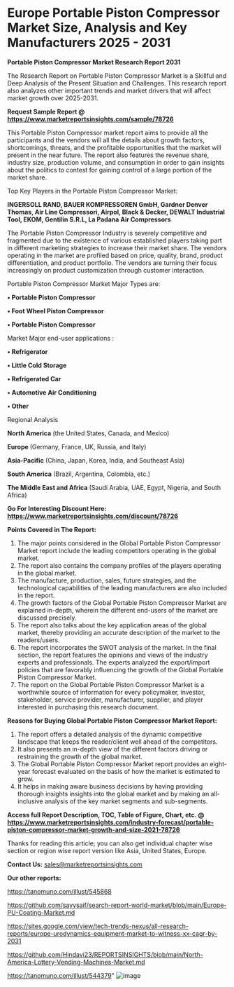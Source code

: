 # Europe Portable Piston Compressor Market Size, Analysis and Key Manufacturers 2025 - 2031

<strong>Portable Piston Compressor Market Research Report 2031</strong>

The Research Report on Portable Piston Compressor Market is a Skillful and Deep Analysis of the Present Situation and Challenges. This research report also analyzes other important trends and market drivers that will affect market growth over 2025-2031.

<strong>Request Sample Report @ <a href=https://www.marketreportsinsights.com/sample/78726>https://www.marketreportsinsights.com/sample/78726</a></strong>

This Portable Piston Compressor market report aims to provide all the participants and the vendors will all the details about growth factors, shortcomings, threats, and the profitable opportunities that the market will present in the near future. The report also features the revenue share, industry size, production volume, and consumption in order to gain insights about the politics to contest for gaining control of a large portion of the market share.

Top Key Players in the Portable Piston Compressor Market:

<strong>INGERSOLL RAND, BAUER KOMPRESSOREN GmbH, Gardner Denver Thomas, Air Line Compressori, Airpol, Black & Decker, DEWALT Industrial Tool, EKOM, Gentilin S.R.L, La Padana Air Compressors</strong>

The Portable Piston Compressor Industry is severely competitive and fragmented due to the existence of various established players taking part in different marketing strategies to increase their market share. The vendors operating in the market are profiled based on price, quality, brand, product differentiation, and product portfolio. The vendors are turning their focus increasingly on product customization through customer interaction.

Portable Piston Compressor Market Major Types are:

<strong>• Portable Piston Compressor

• Foot Wheel Piston Compressor

• Portable Piston Compressor</strong>

Market Major end-user applications :

<strong>• Refrigerator

• Little Cold Storage

• Refrigerated Car

• Automotive Air Conditioning

• Other</strong>

Regional Analysis

</u><strong><b>North America</b></strong> (the United States, Canada, and Mexico)

<strong><b>Europe </b></strong>(Germany, France, UK, Russia, and Italy)

<strong><b>Asia-Pacific</b></strong> (China, Japan, Korea, India, and Southeast Asia)

<strong><b>South America</b></strong> (Brazil, Argentina, Colombia, etc.)

<strong><b>The Middle East and Africa</b></strong> (Saudi Arabia, UAE, Egypt, Nigeria, and South Africa)

<strong>Go For Interesting Discount Here: <a href=https://www.marketreportsinsights.com/discount/78726>https://www.marketreportsinsights.com/discount/78726</a></strong>

<strong>Points Covered in The Report:</strong>
<ol>
  <li>The major points considered in the Global Portable Piston Compressor Market report include the leading competitors operating in the global market.</li>
  <li>The report also contains the company profiles of the players operating in the global market.</li>
  <li>The manufacture, production, sales, future strategies, and the technological capabilities of the leading manufacturers are also included in the report.</li>
  <li>The growth factors of the Global Portable Piston Compressor Market are explained in-depth, wherein the different end-users of the market are discussed precisely.</li>
  <li>The report also talks about the key application areas of the global market, thereby providing an accurate description of the market to the readers/users.</li>
  <li>The report incorporates the SWOT analysis of the market. In the final section, the report features the opinions and views of the industry experts and professionals. The experts analyzed the export/import policies that are favorably influencing the growth of the Global Portable Piston Compressor Market.</li>
  <li>The report on the Global Portable Piston Compressor Market is a worthwhile source of information for every policymaker, investor, stakeholder, service provider, manufacturer, supplier, and player interested in purchasing this research document.</li>
</ol>
<strong>Reasons for Buying Global Portable Piston Compressor Market Report:</strong>

<ol>
  <li>The report offers a detailed analysis of the dynamic competitive landscape that keeps the reader/client well ahead of the competitors.</li>
  <li>It also presents an in-depth view of the different factors driving or restraining the growth of the global market.</li>
  <li>The Global Portable Piston Compressor Market report provides an eight-year forecast evaluated on the basis of how the market is estimated to grow.</li>
  <li>It helps in making aware business decisions by having providing thorough insights insights into the global market and by making an all-inclusive analysis of the key market segments and sub-segments.</li>
</ol>
<strong>Access full Report Description, TOC, Table of Figure, Chart, etc. @ <a href=https://www.marketreportsinsights.com/industry-forecast/portable-piston-compressor-market-growth-and-size-2021-78726>https://www.marketreportsinsights.com/industry-forecast/portable-piston-compressor-market-growth-and-size-2021-78726</a></strong>


Thanks for reading this article; you can also get individual chapter wise section or region wise report version like Asia, United States, Europe.

<strong>Contact Us:</strong>
sales@marketreportsinsights.com

<strong>Our other reports:</strong>

<a href=https://tanomuno.com/illust/545868>https://tanomuno.com/illust/545868</a>

<a href=https://github.com/sayysaif/search-report-world-market/blob/main/Europe-PU-Coating-Market.md>https://github.com/sayysaif/search-report-world-market/blob/main/Europe-PU-Coating-Market.md</a>

<a href=https://sites.google.com/view/tech-trends-nexus/all-research-reports/europe-urodynamics-equipment-market-to-witness-xx-cagr-by-2031>https://sites.google.com/view/tech-trends-nexus/all-research-reports/europe-urodynamics-equipment-market-to-witness-xx-cagr-by-2031</a>

<a href=https://github.com/Hindavi23/REPORTSINSIGHTS/blob/main/North-America-Lottery-Vending-Machines-Market.md>https://github.com/Hindavi23/REPORTSINSIGHTS/blob/main/North-America-Lottery-Vending-Machines-Market.md</a>

<a href=https://tanomuno.com/illust/544379>https://tanomuno.com/illust/544379</a>"
![image](https://github.com/user-attachments/assets/d03302f4-c331-4068-9b36-12f045739964)
